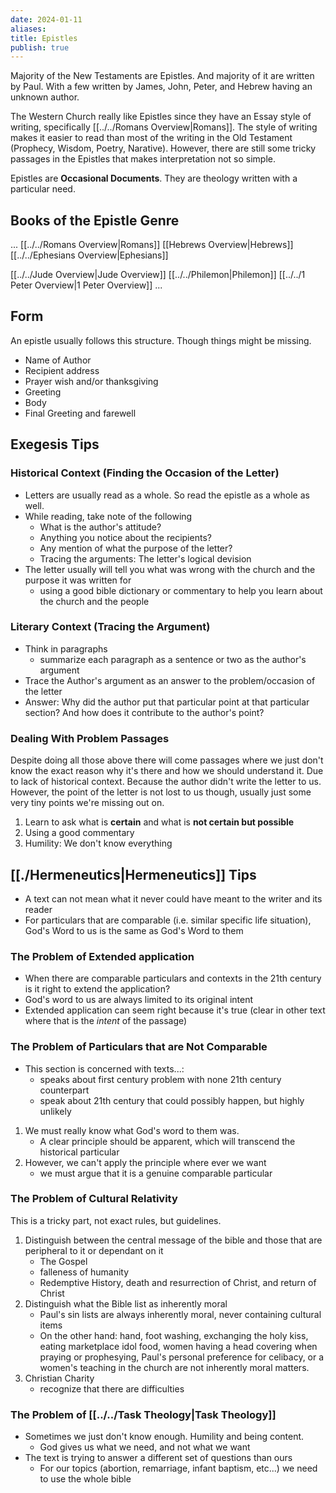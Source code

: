 ```yaml
---
date: 2024-01-11
aliases: 
title: Epistles
publish: true
---
```

Majority of the New Testaments are Epistles. And majority of it are written by Paul.
With a few written by James, John, Peter, and Hebrew having an unknown author.

The Western Church really like Epistles since they have an Essay style of writing, specifically [[../../Romans Overview|Romans]]. The style of writing makes it easier to read than most of the writing in the Old Testament (Prophecy, Wisdom, Poetry, Narative). However, there are still some tricky passages in the Epistles that makes interpretation not so simple.

Epistles are **Occasional Documents**. They are theology written with a particular need.

## Books of the Epistle Genre
...
[[../../Romans Overview|Romans]]
[[Hebrews Overview|Hebrews]]
[[../../Ephesians Overview|Ephesians]]

[[../../Jude Overview|Jude Overview]]
[[../../Philemon|Philemon]]
[[../../1 Peter Overview|1 Peter Overview]]
...

## Form
An epistle usually follows this structure. Though things might be missing.
- Name of Author
- Recipient address
- Prayer wish and/or thanksgiving
- Greeting
- Body
- Final Greeting and farewell

## Exegesis Tips
### Historical Context (Finding the Occasion of the Letter)
- Letters are usually read as a whole. So read the epistle as a whole as well.
- While reading, take note of the following
	- What is the author's attitude?
	- Anything you notice about the recipients?
	- Any mention of what the purpose of the letter?
	- Tracing the arguments: The letter's logical devision 
- The letter usually will tell you what was wrong with the church and the purpose it was written for
	- using a good bible dictionary or commentary to help you learn about the church and the people

### Literary Context (Tracing the Argument)
- Think in paragraphs
	- summarize each paragraph as a sentence or two as the author's argument
- Trace the Author's argument as an answer to the problem/occasion of the letter
- Answer: Why did the author put that particular point at that particular section? And how does it contribute to the author's point?

### Dealing With Problem Passages
Despite doing all those above there will come passages where we just don't know the exact reason why it's there and how we should understand it. Due to lack of historical context. Because the author didn't write the letter to us. However, the point of the letter is not lost to us though, usually just some very tiny points we're missing out on.

1. Learn to ask what is **certain** and what is **not certain but possible**
2. Using a good commentary
3. Humility: We don't know everything

## [[./Hermeneutics|Hermeneutics]] Tips 
- A text can not mean what it never could have meant to the writer and its reader
- For particulars that are comparable (i.e. similar specific life situation), God's Word to us is the same as God's Word to them

### The Problem of Extended application
- When there are comparable particulars and contexts in the 21th century is it right to extend the application?
- God's word to us are always limited to its original intent
- Extended application can seem right because it's true (clear in other text where that is the *intent* of the passage)

### The Problem of Particulars that are Not Comparable
- This section is concerned with texts...:
	- speaks about first century problem with none 21th century counterpart
	- speak about 21th century that could possibly happen, but highly unlikely
1. We must really know what God's word to them was.
	- A clear principle should be apparent, which will transcend the historical particular
2. However, we can't apply the principle where ever we want
	- we must argue that it is a genuine comparable particular

### The Problem of Cultural Relativity
This is a tricky part, not exact rules, but guidelines.
1. Distinguish between the central message of the bible and those that are peripheral to it or dependant on it
	- The Gospel
	- falleness of humanity
	- Redemptive History, death and resurrection of Christ, and return of Christ
2. Distinguish what the Bible list as inherently moral
	- Paul's sin lists are always inherently moral, never containing cultural items
	- On the other hand: hand, foot washing, exchanging the holy kiss, eating marketplace idol food, women having a head covering when praying or prophesying, Paul's personal preference for celibacy, or a women's teaching in the church are not inherently moral matters.
3. Christian Charity
	- recognize that there are difficulties

### The Problem of [[../../Task Theology|Task Theology]]
- Sometimes we just don't know enough. Humility and being content.
	- God gives us what we need, and not what we want
- The text is trying to answer a different set of questions than ours
	- For our topics (abortion, remarriage, infant baptism, etc...) we need to use the whole bible
